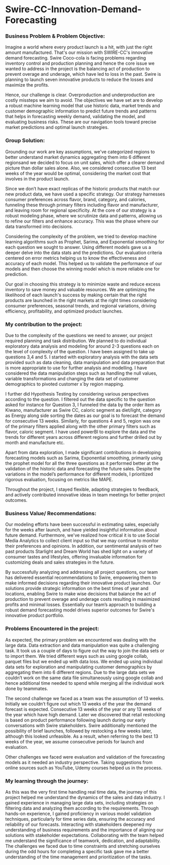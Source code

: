 # Swire-CC-Innovation-Demand-Forecasting


 
### Business Problem & Problem Objective:
Imagine a world where every product launch is a hit, with just the right amount manufactured. That's our mission with SWIRE-CC's innovative demand forecasting. Swire Coco-cola is facing problems regarding inventory control and production planning and hence the core issue we wanted to address in the project is the balancing act of production to prevent overage and underage, which have led to loss in the past. Swire is planning to launch seven innovative products to reduce the losses and maximize the profits.

Hence, our challenge is clear. Overproduction and underproduction are costly missteps we aim to avoid. The objectives we have set are to develop a robust machine learning model that use historic data, market trends and customer demographic information to predict future trends and patterns that helps in forecasting weekly demand, validating the model, and evaluating business risks. These are our navigation tools toward precise market predictions and optimal launch strategies.

### Group Solution:
Grounding our work are key assumptions, we've categorized regions to better understand market dynamics aggregating them into 6 different regionsand we decided to focus on unit sales, which offer a clearer demand picture than dollar sales alone. Also, we considered consecutive 13 best weeks of the year would be optimal, considering the market cost that involves in the product launch.

Since we don’t have exact replicas of the historic products that match our new product data, we have used a specific strategy. Our strategy harnesses consumer preferences across flavor, brand, category, and calories, funneling these through primary filters including flavor and manufacturer, and leaving room for regional specificity. At the core of our strategy is a robust modeling phase, where we scrutinize data and patterns, allowing us to refine our filters and enhance accuracy. This was the phase where our data transformed into decisions.

Considering the complexity of the problem, we tried to develop machine learning algorithms such as Prophet, Sarima, and Exponential smoothing for each question we sought to answer. Using different models gave us a deeper delve into the data stats and the predictions. Our evaluation criteria centered on error metrics helping us to know the effectiveness and accuracy of each model. This helped us to validate the performance of our models and then choose the winning model which is more reliable one for prediction. 

Our goal in choosing this strategy is to minimize waste and reduce excess inventory to save money and valuable resources. We are optimizing the likelihood of each launch's success by making certain that the right products are launched in the right markets at the right times considering consumer preferences, seasonal trends, and regional variations, driving efficiency, profitability, and optimized product launches.

### My contribution to the project:
Due to the complexity of the questions we need to answer, our project required planning and task distribution. We planned to do individual exploratory data analysis and modeling for around 2-3 questions each on the level of complexity of the question. I have been assigned to take up questions 3,4 and 5. I started with exploratory analysis with the data sets provided such as data cleaning, data manipulation and data preparation that is more appropriate to use for further analysis and modelling. I have considered the data manipulation steps such as handling the null values, variable transformations and changing the data set of customer demographics to pivoted customer x`by region mapping.

I further did Hypothesis Testing by considering various perspectives according to the question. I filtered out the data specific to the question asked for instance for Question 3, I funneled the data by the order Item as Kiwano, manufacturer as Swire CC, caloric segment as diet/light, category as Energy along side sorting the dates as our goal is to forecast the demand for consecutive 13 weeks. Similarly, for questions 4 and 5, region was one of the primary filters applied along with the other primary filters such as flavor, caloric segment. I have used powerBI to explore the data and the trends for different years across different regions and further drilled out by month and manufacture etc.

Apart from data exploration, I made significant contributions in developing forecasting models such as Sarima, Exponential smoothing, primarily using the prophet model for all the three questions as it performed better at the validation of the historic data and forecasting the future sales. Despite the variations in the model’s performance for different models, I prioritized rigorous evaluation, focusing on metrics like MAPE.

Throughout the project, I stayed flexible, adapting strategies to feedback, and actively contributed innovative ideas in team meetings for better project outcomes.

### Business Value/ Recommendations: 
Our modeling efforts have been successful in estimating sales, especially for the weeks after launch, and have yielded insightful information about future demand. Furthermore, we've realized how critical it is to use Social Media Analytics to collect client input so that we may continue to monitor their preferences and opinions. In addition, our sentimental analysis of two past products Starlight and Dream World has shed light on a variety of consumer tastes and lifestyles, offering invaluable information for customizing deals and sales strategies in the future.

By successfully analyzing and addressing all project questions, our team has delivered essential recommendations to Swire, empowering them to make informed decisions regarding their innovative product launches. Our solutions provide strategic information on the best times of year and locations, enabling Swire to make wise decisions that balance the act of production to prevent overage and underage costs resulting in maximized profits and minimal losses. Essentially our team’s approach to building a robust demand forecasting model drives superior outcomes for Swire's innovative product portfolio.

### Problems Encountered in the project:
As expected, the primary problem we encountered was dealing with the large data. Data extraction and data manipulation was quite a challenging task. It took us a couple of days to figure out the way to join the data sets or to import them. We tried different ways such as using google collab, parquet files but we ended up with data loss. We ended up using individual data sets for exploration and manipulating customer demographics by aggregating them into 6 different regions. Due to the large data sets we couldn’t work on the same data file simultaneously using google collab and hence additional time needed to spend while merging all the individual work done by teammates.

The second challenge we faced as a team was the assumption of 13 weeks. Initially we couldn’t figure out which 13 weeks of the year the demand forecast is expected. Consecutive 13 weeks of the year or any 13 weeks of the year which have high demand. Later we discovered that retail restocking is based on product performance following launch during our early conversations with Swire stakeholders. Swire additionally mentioned the possibility of brief launches, followed by restocking a few weeks later, although this looked unfeasible. As a result, when referring to the best 13 weeks of the year, we assume consecutive periods for launch and evaluation.

Other challenges we faced were evaluation and validation of the forecasting models as it needed an industry perspective. Taking suggestions from online sources such as YouTube, Udemy courses helped us in the process. 
### My learning through the journey:
As this was the very first time handling real time data, the journey of this project helped me understand the dynamics of the sales and data industry. I gained experience in managing large data sets, including strategies on filtering data and analyzing them according to the requirements. Through hands-on experience, I gained proficiency in various model validation techniques, particularly for time series data, ensuring the accuracy and reliability of our forecasts. Interacting with stakeholders deepened my understanding of business requirements and the importance of aligning our solutions with stakeholder expectations. Collaborating with the team helped me understand the significance of teamwork, dedication, and adaptability. The challenges we faced due to time constraints and stretching ourselves during the odd hours for completing a specific task gave me a better understanding of the time management and prioritization of the tasks.



